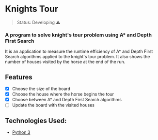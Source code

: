 # Knights Tour

> Status: Developing ⚠️

### A program to solve knight's tour problem using A* and Depth First Search

It is an application to measure the runtime efficiency of A* and Depth First Search algorithms applied to the knight's tour problem.
It also shows the number of houses visited by the horse at the end of the run.

## Features

- [X] Choose the size of the board
- [X] Choose the house where the horse begins the tour
- [X] Choose between A* and Depth First Search algorithms
- [ ] Update the board with the visited houses

## Technologies Used:

- [Python 3](https://www.python.org)
